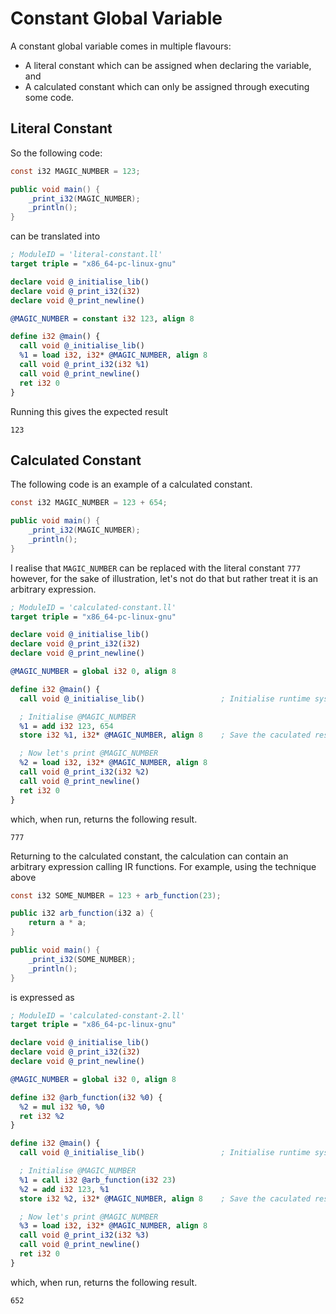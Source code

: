 # Constant Global Variable

A constant global variable comes in multiple flavours:

- A literal constant which can be assigned when declaring the variable, and
- A calculated constant which can only be assigned through executing some code.

## Literal Constant

So the following code:

```java
const i32 MAGIC_NUMBER = 123;

public void main() {
    _print_i32(MAGIC_NUMBER);
    _println();
}
```

can be translated into

```llvm
; ModuleID = 'literal-constant.ll'
target triple = "x86_64-pc-linux-gnu"

declare void @_initialise_lib()
declare void @_print_i32(i32)
declare void @_print_newline()

@MAGIC_NUMBER = constant i32 123, align 8

define i32 @main() {
  call void @_initialise_lib()
  %1 = load i32, i32* @MAGIC_NUMBER, align 8
  call void @_print_i32(i32 %1)
  call void @_print_newline()
  ret i32 0
}
```

Running this gives the expected result

```
123
```

## Calculated Constant

The following code is an example of a calculated constant.

```java
const i32 MAGIC_NUMBER = 123 + 654;

public void main() {
    _print_i32(MAGIC_NUMBER);
    _println();
}
```

I realise that `MAGIC_NUMBER` can be replaced with the literal constant `777` however, for the sake of illustration, let's not do that but rather treat it is an arbitrary expression.

```llvm
; ModuleID = 'calculated-constant.ll'
target triple = "x86_64-pc-linux-gnu"

declare void @_initialise_lib()
declare void @_print_i32(i32)
declare void @_print_newline()

@MAGIC_NUMBER = global i32 0, align 8

define i32 @main() {
  call void @_initialise_lib()                 ; Initialise runtime system

  ; Initialise @MAGIC_NUMBER
  %1 = add i32 123, 654
  store i32 %1, i32* @MAGIC_NUMBER, align 8    ; Save the caculated result to @MAGIC_NUMBER

  ; Now let's print @MAGIC_NUMBER
  %2 = load i32, i32* @MAGIC_NUMBER, align 8  
  call void @_print_i32(i32 %2)
  call void @_print_newline()
  ret i32 0
}
```

which, when run, returns the following result.

```
777
```

Returning to the calculated constant, the calculation can contain an arbitrary expression calling IR functions.  For example, using the technique above

```java
const i32 SOME_NUMBER = 123 + arb_function(23);

public i32 arb_function(i32 a) {
    return a * a;
}

public void main() {
    _print_i32(SOME_NUMBER);
    _println();
}
```

is expressed as

```llvm
; ModuleID = 'calculated-constant-2.ll'
target triple = "x86_64-pc-linux-gnu"

declare void @_initialise_lib()
declare void @_print_i32(i32)
declare void @_print_newline()

@MAGIC_NUMBER = global i32 0, align 8

define i32 @arb_function(i32 %0) {
  %2 = mul i32 %0, %0
  ret i32 %2
}

define i32 @main() {
  call void @_initialise_lib()                 ; Initialise runtime system

  ; Initialise @MAGIC_NUMBER
  %1 = call i32 @arb_function(i32 23)
  %2 = add i32 123, %1
  store i32 %2, i32* @MAGIC_NUMBER, align 8    ; Save the caculated result to @MAGIC_NUMBER

  ; Now let's print @MAGIC_NUMBER
  %3 = load i32, i32* @MAGIC_NUMBER, align 8  
  call void @_print_i32(i32 %3)
  call void @_print_newline()
  ret i32 0
}
```

which, when run, returns the following result.

```
652
```
